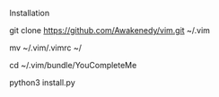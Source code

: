 Installation

  git clone https://github.com/Awakenedy/vim.git   ~/.vim

  mv  ~/.vim/.vimrc ~/

  cd  ~/.vim/bundle/YouCompleteMe
  
  python3 install.py

  
